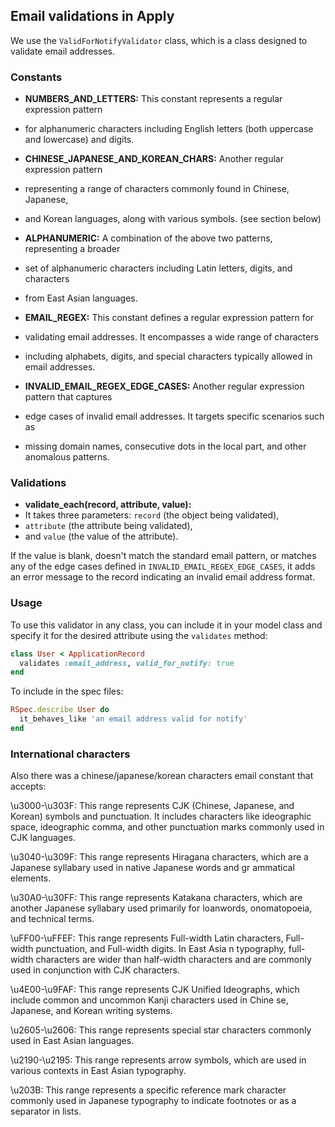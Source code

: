 ## Email validations in Apply

We use the `ValidForNotifyValidator` class, which is a class designed to validate email addresses.

### Constants

- **NUMBERS_AND_LETTERS:** This constant represents a regular expression pattern
- for alphanumeric characters including English letters (both uppercase and lowercase) and digits.

- **CHINESE_JAPANESE_AND_KOREAN_CHARS:** Another regular expression pattern
- representing a range of characters commonly found in Chinese, Japanese,
- and Korean languages, along with various symbols. (see section below)

- **ALPHANUMERIC:** A combination of the above two patterns, representing a broader
- set of alphanumeric characters including Latin letters, digits, and characters
- from East Asian languages.

- **EMAIL_REGEX:** This constant defines a regular expression pattern for
- validating email addresses. It encompasses a wide range of characters
- including alphabets, digits, and special characters typically allowed in email addresses.

- **INVALID_EMAIL_REGEX_EDGE_CASES:** Another regular expression pattern that captures
- edge cases of invalid email addresses. It targets specific scenarios such as
- missing domain names, consecutive dots in the local part, and other anomalous patterns.

### Validations

- **validate_each(record, attribute, value):**
- It takes three parameters: `record` (the object being validated),
- `attribute` (the attribute being validated),
- and `value` (the value of the attribute).

If the value is blank, doesn't match the standard email pattern,
or matches any of the edge cases defined in `INVALID_EMAIL_REGEX_EDGE_CASES`,
it adds an error message to the record indicating an invalid email address format.

### Usage

To use this validator in any class, you can include it in your model class and
specify it for the desired attribute using the `validates` method:

```ruby
class User < ApplicationRecord
  validates :email_address, valid_for_notify: true
end
```

To include in the spec files:

```ruby
RSpec.describe User do
  it_behaves_like 'an email address valid for notify'
end
```

### International characters

Also there was a chinese/japanese/korean characters email constant that accepts:

\u3000-\u303F: This range represents CJK (Chinese, Japanese, and Korean) symbols and punctuation. It includes characters like
 ideographic space, ideographic comma, and other punctuation marks commonly used in CJK languages.

\u3040-\u309F: This range represents Hiragana characters, which are a Japanese syllabary used in native Japanese words and gr
ammatical elements.

\u30A0-\u30FF: This range represents Katakana characters, which are another Japanese syllabary used primarily for loanwords,
onomatopoeia, and technical terms.

\uFF00-\uFFEF: This range represents Full-width Latin characters, Full-width punctuation, and Full-width digits. In East Asia
n typography, full-width characters are wider than half-width characters and are commonly used in conjunction with CJK characters.

\u4E00-\u9FAF: This range represents CJK Unified Ideographs, which include common and uncommon Kanji characters used in Chine
se, Japanese, and Korean writing systems.

\u2605-\u2606: This range represents special star characters commonly used in East Asian languages.

\u2190-\u2195: This range represents arrow symbols, which are used in various contexts in East Asian typography.

\u203B: This range represents a specific reference mark character commonly used in Japanese typography to indicate footnotes
or as a separator in lists.

